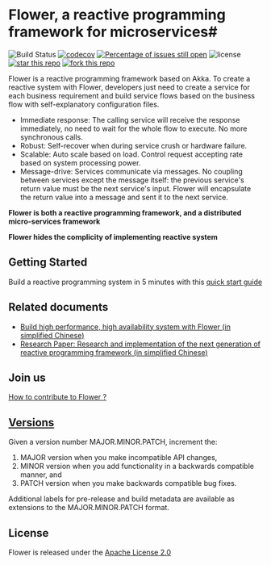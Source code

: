 # Flower, a reactive programming framework for microservices#


![Build Status](https://travis-ci.org/zhihuili/flower.svg?branch=master)
[![codecov](https://codecov.io/gh/zhihuili/flower/branch/master/graph/badge.svg)](https://codecov.io/gh/zhihuili/flower)
[![Percentage of issues still open](http://isitmaintained.com/badge/open/zhihuili/flower.svg)](http://isitmaintained.com/project/zhihuili/flower "Percentage of issues still open")
![license](https://img.shields.io/github/license/zhihuili/flower.svg)
[![star this repo](http://githubbadges.com/star.svg?user=zhihuili&repo=flower&style=flat)](https://github.com/zhihuili/flower)
[![fork this repo](http://githubbadges.com/fork.svg?user=zhihuili&repo=flower&style=flat)](https://github.com/zhihuili/flower/fork)

Flower is a reactive programming framework based on Akka. To create a reactive system with Flower, developers just need to create a service for each business requirement and build service flows based on the business flow with self-explanatory configuration files.  


* Immediate response: The calling service will receive the response immediately, no need to wait for the whole flow to execute. No more synchronous calls.
* Robust: Self-recover when during service crush or hardware failure.
* Scalable: Auto scale based on load. Control request accepting rate based on system processing power.    
* Message-drive: Services communicate via messages. No coupling between services except the message itself: the previous service's return value must be the next service's input. Flower will encapsulate the return value into a message and sent it to the next service. 

**Flower is both a reactive programming framework, and a distributed micro-services framework**

**Flower hides the complicity of implementing reactive system**

## Getting Started

Build a reactive programming system in 5 minutes with this [quick start guide](/docs/quick-start.en.md)

## Related documents

* [Build high performance, high availability system with Flower (in simplified Chinese)](/docs/反应式编程框架Flower.pdf)
* [Research Paper: Research and implementation of the next generation of reactive programming framework (in simplified Chinese)](/docs/论文《下一代的反应式编程框架研究与实现》.pdf)

## Join us 

[How to contribute to Flower ?](CONTRIBUTING.md)


## [Versions](https://semver.org)

Given a version number MAJOR.MINOR.PATCH, increment the:  
1. MAJOR version when you make incompatible API changes,
2. MINOR version when you add functionality in a backwards compatible manner, and
3. PATCH version when you make backwards compatible bug fixes.

Additional labels for pre-release and build metadata are available as extensions to the MAJOR.MINOR.PATCH format.

## License

Flower is released under the [Apache License 2.0](https://github.com/zhihuili/flower/blob/master/LICENSE.txt)

